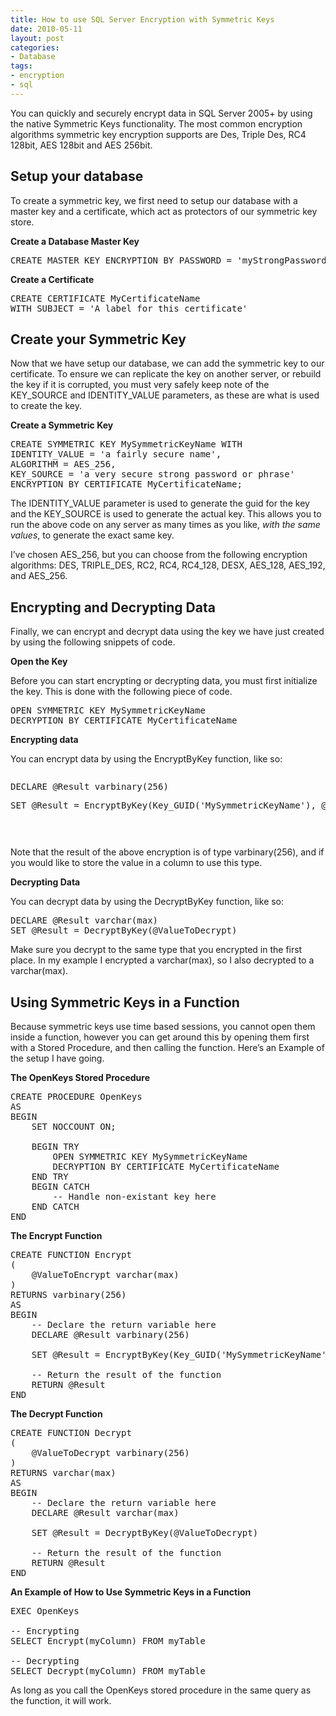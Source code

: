 ```yaml
---
title: How to use SQL Server Encryption with Symmetric Keys
date: 2010-05-11
layout: post
categories:
- Database
tags:
- encryption
- sql
---
```


<p>You can quickly and securely encrypt data in SQL Server 2005+ by using the native Symmetric Keys functionality. The most common encryption algorithms symmetric key encryption supports are Des, Triple Des, RC4 128bit, AES 128bit and AES 256bit.</p>  <h2>Setup your database</h2>  <p>To create a symmetric key, we first need to setup our database with a master key and a certificate, which act as protectors of our symmetric key store.</p>  <p><strong>Create a Database Master Key</strong></p>  <pre class="prettyprint">CREATE MASTER KEY ENCRYPTION BY PASSWORD = 'myStrongPassword'</pre>

<p><strong>Create a Certificate</strong></p>

<pre class="prettyprint">CREATE CERTIFICATE MyCertificateName
WITH SUBJECT = 'A label for this certificate'</pre>

<h2>Create your Symmetric Key</h2>

<p>Now that we have setup our database, we can add the symmetric key to our certificate. To ensure we can replicate the key on another server, or rebuild the key if it is corrupted, you must very safely keep note of the KEY_SOURCE and IDENTITY_VALUE parameters, as these are what is used to create the key.</p>

<p><strong>Create a Symmetric Key</strong></p>

<pre class="prettyprint">CREATE SYMMETRIC KEY MySymmetricKeyName WITH
IDENTITY_VALUE = 'a fairly secure name',
ALGORITHM = AES_256,
KEY_SOURCE = 'a very secure strong password or phrase'
ENCRYPTION BY CERTIFICATE MyCertificateName;</pre>

<p>The IDENTITY_VALUE parameter is used to generate the guid for the key and the KEY_SOURCE is used to generate the actual key. This allows you to run the above code on any server as many times as you like, <em>with the same values</em>, to generate the exact same key.</p>

<p>I’ve chosen AES_256, but you can choose from the following encryption algorithms: DES, TRIPLE_DES, RC2, RC4, RC4_128, DESX, AES_128, AES_192, and AES_256.</p>

<h2>Encrypting and Decrypting Data</h2>

<p>Finally, we can encrypt and decrypt data using the key we have just created by using the following snippets of code.</p>

<p><strong>Open the Key</strong></p>

<p>Before you can start encrypting or decrypting data, you must first initialize the key. This is done with the following piece of code.</p>

<pre class="prettyprint">OPEN SYMMETRIC KEY MySymmetricKeyName
DECRYPTION BY CERTIFICATE MyCertificateName</pre>

<p><strong>Encrypting data</strong></p>

<p>You can encrypt data by using the EncryptByKey function, like so:</p>

<pre class="prettyprint"><p>DECLARE @Result varbinary(256) <p>SET @Result = EncryptByKey(Key_GUID('MySymmetricKeyName'), @ValueToEncrypt) <p>&#160;</p></pre>

<p>Note that the result of the above encryption is of type varbinary(256), and if you would like to store the value in a column to use this type.</p>

<p><strong>Decrypting Data</strong></p>

<p>You can decrypt data by using the DecryptByKey function, like so:</p>

<pre class="prettyprint">DECLARE @Result varchar(max)
SET @Result = DecryptByKey(@ValueToDecrypt)</pre>

<p>Make sure you decrypt to the same type that you encrypted in the first place. In my example I encrypted a varchar(max), so I also decrypted to a varchar(max).</p>

<h2>Using Symmetric Keys in a Function</h2>

<p>Because symmetric keys use time based sessions, you cannot open them inside a function, however you can get around this by opening them first with a Stored Procedure, and then calling the function. Here’s an Example of the setup I have going.</p>

<p><strong>The OpenKeys Stored Procedure</strong></p>

<pre class="prettyprint">CREATE PROCEDURE OpenKeys
AS
BEGIN
    SET NOCCOUNT ON;

    BEGIN TRY
        OPEN SYMMETRIC KEY MySymmetricKeyName
        DECRYPTION BY CERTIFICATE MyCertificateName
    END TRY
    BEGIN CATCH
        -- Handle non-existant key here
    END CATCH
END</pre>

<p><strong>The Encrypt Function</strong></p>

<pre class="prettyprint">CREATE FUNCTION Encrypt
(
    @ValueToEncrypt varchar(max)
)
RETURNS varbinary(256)
AS
BEGIN
    -- Declare the return variable here
    DECLARE @Result varbinary(256)

    SET @Result = EncryptByKey(Key_GUID('MySymmetricKeyName'), @ValueToEncrypt)

    -- Return the result of the function
    RETURN @Result
END</pre>

<p><strong>The Decrypt Function</strong></p>

<pre class="prettyprint">CREATE FUNCTION Decrypt
(
    @ValueToDecrypt varbinary(256)
)
RETURNS varchar(max)
AS
BEGIN
    -- Declare the return variable here
    DECLARE @Result varchar(max)

    SET @Result = DecryptByKey(@ValueToDecrypt)

    -- Return the result of the function
    RETURN @Result
END</pre>

<p><strong>An Example of How to Use Symmetric Keys in a Function</strong></p>

<pre class="prettyprint">EXEC OpenKeys

-- Encrypting
SELECT Encrypt(myColumn) FROM myTable

-- Decrypting
SELECT Decrypt(myColumn) FROM myTable</pre>

<p>As long as you call the OpenKeys stored procedure in the same query as the function, it will work.</p>